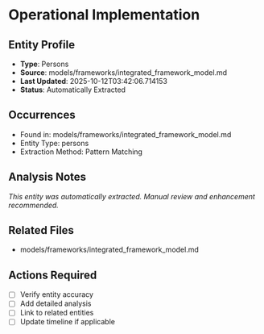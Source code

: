 # Operational Implementation

## Entity Profile
- **Type**: Persons
- **Source**: models/frameworks/integrated_framework_model.md
- **Last Updated**: 2025-10-12T03:42:06.714153
- **Status**: Automatically Extracted

## Occurrences
- Found in: models/frameworks/integrated_framework_model.md
- Entity Type: persons
- Extraction Method: Pattern Matching

## Analysis Notes
*This entity was automatically extracted. Manual review and enhancement recommended.*

## Related Files
- models/frameworks/integrated_framework_model.md

## Actions Required
- [ ] Verify entity accuracy
- [ ] Add detailed analysis
- [ ] Link to related entities
- [ ] Update timeline if applicable
